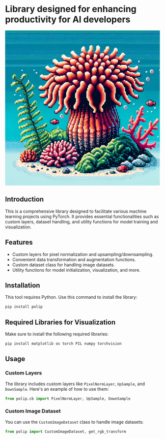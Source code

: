
# Library designed for enhancing productivity for AI developers

![Polip](images/polip.png)

## Introduction
This is a comprehensive library designed to facilitate various machine learning projects using PyTorch. It provides essential functionalities such as custom layers, dataset handling, and utility functions for model training and visualization.

## Features
- Custom layers for pixel normalization and upsampling/downsampling.
- Convenient data transformation and augmentation functions.
- Custom dataset class for handling image datasets.
- Utility functions for model initialization, visualization, and more.

## Installation
This tool requires Python. Use this command to install the library:
```bash
pip install polip
```

## Required Libraries for Visualization
Make sure to install the following required libraries:
```bash
pip install matplotlib os torch PIL numpy torchvision
```

## Usage

### Custom Layers
The library includes custom layers like `PixelNormLayer`, `UpSample`, and `DownSample`. Here's an example of how to use them:

```python
from polip.cb import PixelNormLayer, UpSample, DownSample
```

### Custom Image Dataset
You can use the `CustomImageDataset` class to handle image datasets:

```python
from polip import CustomImageDataset, get_rgb_transform
```
